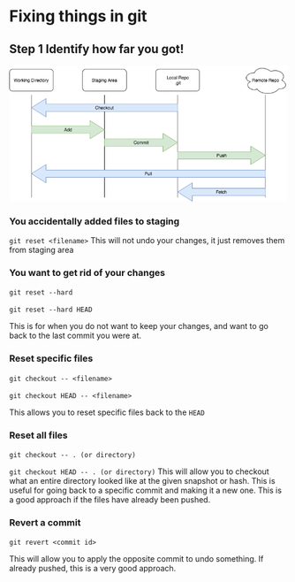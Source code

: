 # Fixing things in git

## Step 1 Identify how far you got!
![git](/git.png)

### You accidentally added files to staging
`git reset <filename>`
This will not undo your changes, it just removes them from staging area

### You want to get rid of your changes
`git reset --hard`

`git reset --hard HEAD`

This is for when you do not want to keep your changes, and want to go back to the last commit you were at.

### Reset specific files
`git checkout -- <filename>`

`git checkout HEAD -- <filename>`

This allows you to reset specific files back to the `HEAD`

### Reset all files 
`git checkout -- . (or directory)`

`git checkout HEAD -- . (or directory)`
This will allow you to checkout what an entire directory looked like at the given snapshot or hash. This is useful for going back to a specific commit and making it a new one. This is a good approach if the files have already been pushed.

### Revert a commit 
`git revert <commit id>`

This will allow you to apply the opposite commit to undo something. If already pushed, this is a very good approach.
